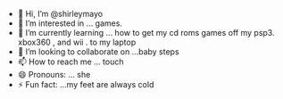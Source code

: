 - 👋 Hi, I’m @shirleymayo
- 👀 I’m interested in ... games. 
- 🌱 I’m currently learning ... how to get my cd roms games off my psp3. xbox360 , and wii . to my laptop
- 💞️ I’m looking to collaborate on ...baby steps
- 📫 How to reach me ... touch 
- 😄 Pronouns: ... she
- ⚡ Fun fact: ...my feet are always cold

<!---
shirleymayo/shirleymayo is a ✨ special ✨ repository because its `README.md` (this file) appears on your GitHub profile.
You can click the Preview link to take a look at your changes.
--->
